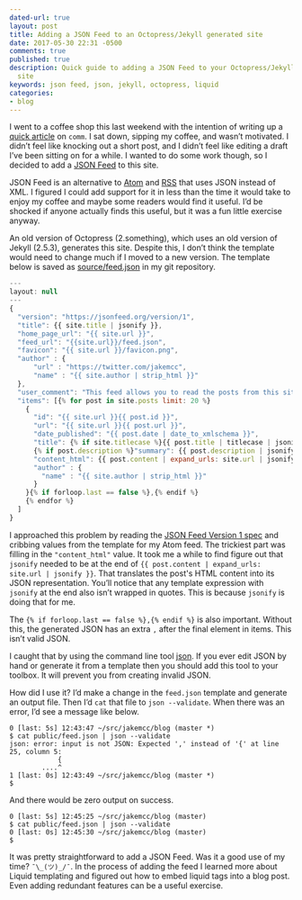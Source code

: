 ```yaml
---
dated-url: true
layout: post
title: Adding a JSON Feed to an Octopress/Jekyll generated site
date: 2017-05-30 22:31 -0500
comments: true
published: true
description: Quick guide to adding a JSON Feed to your Octopress/Jekyll generated
  site
keywords: json feed, json, jekyll, octopress, liquid
categories:
- blog
---
```


I went to a coffee shop this last weekend with the intention of writing up a [quick article](/blog/2017/05/29/using-comm-to-verify-matching-content/) on `comm`.
I sat down, sipping my coffee, and wasn’t motivated.
I didn’t feel like knocking out a short post, and I didn’t feel like editing a draft I’ve been sitting on for a while.
I wanted to do some work though, so I decided to add a [JSON Feed](https://jsonfeed.org/) to this site.

JSON Feed is an alternative to [Atom](https://tools.ietf.org/html/rfc4287) and [RSS](http://cyber.harvard.edu/rss/rss.html) that uses JSON instead of XML.
I figured I could add support for it in less than the time it would take to enjoy my coffee and maybe some readers would find it useful.
I’d be shocked if anyone actually finds this useful, but it was a fun little exercise anyway.

An old version of Octopress (2.something), which uses an old version of Jekyll (2.5.3), generates this site.
Despite this, I don’t think the template would need to change much if I moved to a new version.
The template below is saved as [source/feed.json](https://github.com/jakemcc/jakemccrary.com/blob/00d4b0416ab2591be5702286b735091a3d2e2105/source/feed.json) in my git repository.

``` javascript
---
layout: null
---
{
  "version": "https://jsonfeed.org/version/1",
  "title": {{ site.title | jsonify }},
  "home_page_url": "{{ site.url }}",
  "feed_url": "{{site.url}}/feed.json",
  "favicon": "{{ site.url }}/favicon.png",
  "author" : {
      "url" : "https://twitter.com/jakemcc",
      "name" : "{{ site.author | strip_html }}"
  },
  "user_comment": "This feed allows you to read the posts from this site in any feed reader that supports the JSON Feed format. To add this feed to your reader, copy the following URL - {{ site.url }}/feed.json - and add it your reader.",
  "items": [{% for post in site.posts limit: 20 %}
    {
      "id": "{{ site.url }}{{ post.id }}",
      "url": "{{ site.url }}{{ post.url }}",
      "date_published": "{{ post.date | date_to_xmlschema }}",
      "title": {% if site.titlecase %}{{ post.title | titlecase | jsonify }}{% else %}{{ post.title | jsonify }}{% endif %},
      {% if post.description %}"summary": {{ post.description | jsonify }},{% endif %}
      "content_html": {{ post.content | expand_urls: site.url | jsonify }},
      "author" : {
        "name" : "{{ site.author | strip_html }}"
      }
    }{% if forloop.last == false %},{% endif %}
    {% endfor %}
  ]
}
```

I approached this problem by reading the [JSON Feed Version 1 spec](https://jsonfeed.org/version/1) and cribbing values from the template for my Atom feed.
The trickiest part was filling in the `"content_html"` value.
It took me a while to find figure out that `jsonify` needed to be at the end of `{{ post.content | expand_urls: site.url | jsonify }}`.
That translates the post's HTML content into its JSON representation.
You’ll notice that any template expression with `jsonify` at the end also isn’t wrapped in quotes.
This is because `jsonify` is doing that for me.

The `{% if forloop.last == false %},{% endif %}` is also important.
Without this, the generated JSON has an extra `,` after the final element in items.
This isn’t valid JSON.

I caught that by using the command line tool [json](http://trentm.com/json/).
If you ever edit JSON by hand or generate it from a template then you should add this tool to your toolbox.
It will prevent you from creating invalid JSON.

How did I use it?
I’d make a change in the `feed.json` template and generate an output file.
Then I’d `cat` that file to `json --validate`.
When there was an error, I’d see a message like below.


``` console
0 [last: 5s] 12:43:47 ~/src/jakemcc/blog (master *)
$ cat public/feed.json | json --validate
json: error: input is not JSON: Expected ',' instead of '{' at line 25, column 5:
            {
        ....^
1 [last: 0s] 12:43:49 ~/src/jakemcc/blog (master *)
$
```

And there would be zero output on success.

``` console
0 [last: 5s] 12:45:25 ~/src/jakemcc/blog (master)
$ cat public/feed.json | json --validate
0 [last: 0s] 12:45:30 ~/src/jakemcc/blog (master)
$
```

It was pretty straightforward to add a JSON Feed.
Was it a good use of my time?
`¯\_(ツ)_/¯`.
In the process of adding the feed I learned more about Liquid templating and figured out how to embed liquid tags into a blog post.
Even adding redundant features can be a useful exercise.